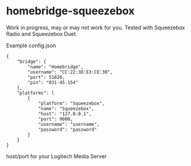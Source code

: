 # homebridge-squeezebox

Work in progress, may or may not work for you.
Tested with Squeezebox Radio and Squeezebox Duet.

Example config.json

```
{
	"bridge": {
		"name": "Homebridge",
		"username": "CC:22:3D:E3:CE:30",
		"port": 51826,
		"pin": "031-45-154"
	},
	"platforms": [
		{
			"platform": "Squeezebox",
			"name": "Squeezebox",
			"host": "127.0.0.1",
			"port": 9000,
			"username": "username",
			"password": "password"
		}
	}
}
```

host/port for your Logitech Media Server